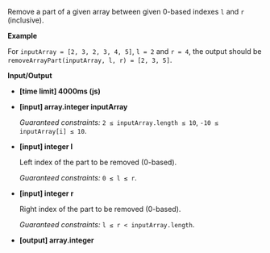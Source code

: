 ﻿Remove a part of a given array between given 0-based indexes `l` and `r` (inclusive).

**Example**

For `inputArray = [2, 3, 2, 3, 4, 5]`, `l = 2` and `r = 4`, the output should be
`removeArrayPart(inputArray, l, r) = [2, 3, 5]`.

**Input/Output**

*   **[time limit] 4000ms (js)**

*   **[input] array.integer inputArray**

    _Guaranteed constraints:_
    `2 ≤ inputArray.length ≤ 10`,
    `-10 ≤ inputArray[i] ≤ 10`.

*   **[input] integer l**

    Left index of the part to be removed (0-based).

    _Guaranteed constraints:_
    `0 ≤ l ≤ r`.

*   **[input] integer r**

    Right index of the part to be removed (0-based).

    _Guaranteed constraints:_
    `l ≤ r < inputArray.length`.

*   **[output] array.integer**